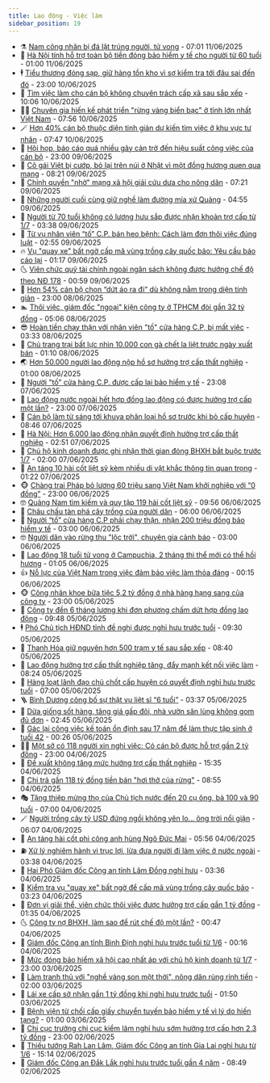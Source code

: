 ```yaml
---
title: Lao động - Việc làm
sidebar_position: 19
---
```


<!-- dantri-lao-dong-viec-lam:START -->
- ⚗️ [Nam công nhân bị đá lật trúng người, tử vong](https://dantri.com.vn/lao-dong-viec-lam/nam-cong-nhan-bi-da-lat-trung-nguoi-tu-vong-20250611132758895.htm) - 07:01 11/06/2025
- 🙉 [Hà Nội tính hỗ trợ toàn bộ tiền đóng bảo hiểm y tế cho người từ 60 tuổi](https://dantri.com.vn/lao-dong-viec-lam/ha-noi-tinh-ho-tro-toan-bo-tien-dong-bao-hiem-y-te-cho-nguoi-tu-60-tuoi-20250610185013155.htm) - 01:00 11/06/2025
- 🕴 [Tiểu thương đóng sạp, giữ hàng tồn kho vì sợ kiểm tra tới đâu sai đến đó](https://dantri.com.vn/lao-dong-viec-lam/tieu-thuong-dong-sap-giu-hang-ton-kho-vi-so-kiem-tra-toi-dau-sai-den-do-20250610125820644.htm) - 23:00 10/06/2025
- 🧐 [Tìm việc làm cho cán bộ không chuyên trách cấp xã sau sắp xếp](https://dantri.com.vn/lao-dong-viec-lam/tim-viec-lam-cho-can-bo-khong-chuyen-trach-cap-xa-sau-sap-xep-20250610163212240.htm) - 10:06 10/06/2025
- 🧑‍💻 [Chuyên gia hiến kế phát triển &quot;rừng vàng biển bạc&quot; ở tỉnh lớn nhất Việt Nam](https://dantri.com.vn/lao-dong-viec-lam/chuyen-gia-hien-ke-phat-trien-rung-vang-bien-bac-o-tinh-lon-nhat-viet-nam-20250610141312170.htm) - 07:56 10/06/2025
- 🪄 [Hơn 40% cán bộ thuộc diện tinh giản dự kiến tìm việc ở khu vực tư nhân](https://dantri.com.vn/lao-dong-viec-lam/hon-40-can-bo-thuoc-dien-tinh-gian-du-kien-tim-viec-o-khu-vuc-tu-nhan-20250610141626241.htm) - 07:47 10/06/2025
- 🦣 [Hội họp, báo cáo quá nhiều gây cản trở đến hiệu suất công việc của cán bộ](https://dantri.com.vn/lao-dong-viec-lam/hoi-hop-bao-cao-qua-nhieu-gay-can-tro-den-hieu-suat-cong-viec-cua-can-bo-20250609105143981.htm) - 23:00 09/06/2025
- 🎡 [Cô gái Việt bị cướp, bỏ lại trên núi ở Nhật vì một đồng hương quen qua mạng](https://dantri.com.vn/lao-dong-viec-lam/co-gai-viet-bi-cuop-bo-lai-tren-nui-o-nhat-vi-mot-dong-huong-quen-qua-mang-20250609115859303.htm) - 08:21 09/06/2025
- 🦍 [Chính quyền &quot;nhờ&quot; mạng xã hội giải cứu dưa cho nông dân](https://dantri.com.vn/lao-dong-viec-lam/chinh-quyen-nho-mang-xa-hoi-giai-cuu-dua-cho-nong-dan-20250609122720385.htm) - 07:21 09/06/2025
- 🫶 [Những người cuối cùng giữ nghề làm đường mía xứ Quảng](https://dantri.com.vn/lao-dong-viec-lam/nhung-nguoi-cuoi-cung-giu-nghe-lam-duong-mia-xu-quang-20250608162528476.htm) - 04:55 09/06/2025
- 🥸 [Người từ 70 tuổi không có lương hưu sắp được nhận khoản trợ cấp từ 1/7](https://dantri.com.vn/lao-dong-viec-lam/nguoi-tu-70-tuoi-khong-co-luong-huu-sap-duoc-nhan-khoan-tro-cap-tu-17-20250609101427008.htm) - 03:38 09/06/2025
- 🎡 [Từ vụ nhân viên “tố” C.P. bán heo bệnh: Cách làm đơn thôi việc đúng luật](https://dantri.com.vn/lao-dong-viec-lam/tu-vu-nhan-vien-to-cp-ban-heo-benh-cach-lam-don-thoi-viec-dung-luat-20250609092133459.htm) - 02:55 09/06/2025
- 🔥 [Vụ &quot;quay xe&quot; bất ngờ cấp mã vùng trồng cây quốc bảo: Yêu cầu báo cáo lại](https://dantri.com.vn/lao-dong-viec-lam/vu-quay-xe-bat-ngo-cap-ma-vung-trong-cay-quoc-bao-yeu-cau-bao-cao-lai-20250609071907009.htm) - 01:17 09/06/2025
- 🌜 [Viên chức quỹ tài chính ngoài ngân sách không được hưởng chế độ theo NĐ 178](https://dantri.com.vn/lao-dong-viec-lam/vien-chuc-quy-tai-chinh-ngoai-ngan-sach-khong-duoc-huong-che-do-theo-nd-178-20250608200212660.htm) - 00:59 09/06/2025
- 🤭 [Hơn 54% cán bộ chọn “dứt áo ra đi” dù không nằm trong diện tinh giản](https://dantri.com.vn/lao-dong-viec-lam/hon-54-can-bo-chon-dut-ao-ra-di-du-khong-nam-trong-dien-tinh-gian-20250608192106117.htm) - 23:00 08/06/2025
- 🏊 [Thôi việc, giám đốc &quot;ngoại&quot; kiện công ty ở TPHCM đòi gần 32 tỷ đồng](https://dantri.com.vn/lao-dong-viec-lam/thoi-viec-giam-doc-ngoai-kien-cong-ty-o-tphcm-doi-gan-32-ty-dong-20250608113240907.htm) - 05:06 08/06/2025
- 😎 [Hoàn tiền chạy thận với nhân viên &quot;tố&quot; cửa hàng C.P, bị mất việc](https://dantri.com.vn/lao-dong-viec-lam/hoan-tien-chay-than-voi-nhan-vien-to-cua-hang-cp-bi-mat-viec-20250607200857790.htm) - 03:33 08/06/2025
- 🤖 [Chủ trang trại bất lực nhìn 10.000 con gà chết la liệt trước ngày xuất bán](https://dantri.com.vn/lao-dong-viec-lam/chu-trang-trai-bat-luc-nhin-10000-con-ga-chet-la-liet-truoc-ngay-xuat-ban-20250607235629111.htm) - 01:10 08/06/2025
- 🌏 [Hơn 50.000 người lao động nộp hồ sơ hưởng trợ cấp thất nghiệp](https://dantri.com.vn/lao-dong-viec-lam/hon-50000-nguoi-lao-dong-nop-ho-so-huong-tro-cap-that-nghiep-20250604163944891.htm) - 01:00 08/06/2025
- 🦏 [Người &quot;tố&quot; cửa hàng C.P. được cấp lại bảo hiểm y tế](https://dantri.com.vn/lao-dong-viec-lam/nguoi-to-cua-hang-cp-duoc-cap-lai-bao-hiem-y-te-20250607220958007.htm) - 23:08 07/06/2025
- 🤔 [Lao động nước ngoài hết hợp đồng lao động có được hưởng trợ cấp một lần?](https://dantri.com.vn/lao-dong-viec-lam/lao-dong-nuoc-ngoai-het-hop-dong-lao-dong-co-duoc-huong-tro-cap-mot-lan-20250602132024630.htm) - 23:00 07/06/2025
- 🌮 [Cán bộ làm từ sáng tới khuya phân loại hồ sơ trước khi bỏ cấp huyện](https://dantri.com.vn/lao-dong-viec-lam/can-bo-lam-tu-sang-toi-khuya-phan-loai-ho-so-truoc-khi-bo-cap-huyen-20250607141742792.htm) - 08:46 07/06/2025
- 💪 [Hà Nội: Hơn 6.000 lao động nhận quyết định hưởng trợ cấp thất nghiệp](https://dantri.com.vn/lao-dong-viec-lam/ha-noi-hon-6000-lao-dong-nhan-quyet-dinh-huong-tro-cap-that-nghiep-20250607094206961.htm) - 02:51 07/06/2025
- 💪 [Chủ hộ kinh doanh được ghi nhận thời gian đóng BHXH bắt buộc trước 1/7](https://dantri.com.vn/lao-dong-viec-lam/chu-ho-kinh-doanh-duoc-ghi-nhan-thoi-gian-dong-bhxh-bat-buoc-truoc-17-20250607074428196.htm) - 02:00 07/06/2025
- 🦒 [An táng 10 hài cốt liệt sỹ kèm nhiều di vật khắc thông tin quan trọng](https://dantri.com.vn/lao-dong-viec-lam/an-tang-10-hai-cot-liet-sy-kem-nhieu-di-vat-khac-thong-tin-quan-trong-20250606163709266.htm) - 01:22 07/06/2025
- 🐵 [Chàng trai Pháp bỏ lương 60 triệu sang Việt Nam khởi nghiệp với “0 đồng”](https://dantri.com.vn/lao-dong-viec-lam/chang-trai-phap-bo-luong-60-trieu-sang-viet-nam-khoi-nghiep-voi-0-dong-20250604091135141.htm) - 23:00 06/06/2025
- 🤓 [Quảng Nam tìm kiếm và quy tập 119 hài cốt liệt sỹ](https://dantri.com.vn/lao-dong-viec-lam/quang-nam-tim-kiem-va-quy-tap-119-hai-cot-liet-sy-20250606145927635.htm) - 09:56 06/06/2025
- 🧐 [Châu chấu tàn phá cây trồng của người dân](https://dantri.com.vn/lao-dong-viec-lam/chau-chau-tan-pha-cay-trong-cua-nguoi-dan-20250605173616108.htm) - 06:00 06/06/2025
- 💪 [Người “tố” cửa hàng C.P phải chạy thận, nhận 200 triệu đồng bảo hiểm y tế](https://dantri.com.vn/lao-dong-viec-lam/nguoi-to-cua-hang-cp-phai-chay-than-nhan-200-trieu-dong-bao-hiem-y-te-20250606093712092.htm) - 03:00 06/06/2025
- 🤓 [Người dân vào rừng thu &quot;lộc trời&quot;, chuyên gia cảnh báo](https://dantri.com.vn/lao-dong-viec-lam/nguoi-dan-vao-rung-thu-loc-troi-chuyen-gia-canh-bao-20250605180250137.htm) - 03:00 06/06/2025
- 💯 [Lao động 18 tuổi tử vong ở Campuchia, 2 tháng thi thể mới có thể hồi hương](https://dantri.com.vn/lao-dong-viec-lam/lao-dong-18-tuoi-tu-vong-o-campuchia-2-thang-thi-the-moi-co-the-hoi-huong-20250605165251775.htm) - 01:05 06/06/2025
- 👍 [Nỗ lực của Việt Nam trong việc đảm bảo việc làm thỏa đáng](https://dantri.com.vn/lao-dong-viec-lam/no-luc-cua-viet-nam-trong-viec-dam-bao-viec-lam-thoa-dang-20250605205958780.htm) - 00:15 06/06/2025
- 🐵 [Công nhân khoe bữa tiệc 5,2 tỷ đồng ở nhà hàng hạng sang của công ty](https://dantri.com.vn/lao-dong-viec-lam/cong-nhan-khoe-bua-tiec-52-ty-dong-o-nha-hang-hang-sang-cua-cong-ty-20250605165640882.htm) - 23:00 05/06/2025
- 💂 [Công ty đền 6 tháng lương khi đơn phương chấm dứt hợp đồng lao động](https://dantri.com.vn/lao-dong-viec-lam/cong-ty-den-6-thang-luong-khi-don-phuong-cham-dut-hop-dong-lao-dong-20250605150910183.htm) - 09:48 05/06/2025
- 🕴 [Phó Chủ tịch HĐND tỉnh đề nghị được nghỉ hưu trước tuổi](https://dantri.com.vn/lao-dong-viec-lam/pho-chu-tich-hdnd-tinh-de-nghi-duoc-nghi-huu-truoc-tuoi-20250605161831834.htm) - 09:30 05/06/2025
- 👀 [Thanh Hóa giữ nguyên hơn 500 trạm y tế sau sắp xếp](https://dantri.com.vn/lao-dong-viec-lam/thanh-hoa-giu-nguyen-hon-500-tram-y-te-sau-sap-xep-20250605115722341.htm) - 08:40 05/06/2025
- 🦄 [Lao động hưởng trợ cấp thất nghiệp tăng, đẩy mạnh kết nối việc làm](https://dantri.com.vn/lao-dong-viec-lam/lao-dong-huong-tro-cap-that-nghiep-tang-day-manh-ket-noi-viec-lam-20250604195706920.htm) - 08:24 05/06/2025
- 🔭 [Hàng loạt lãnh đạo chủ chốt cấp huyện có quyết định nghỉ hưu trước tuổi](https://dantri.com.vn/lao-dong-viec-lam/hang-loat-lanh-dao-chu-chot-cap-huyen-co-quyet-dinh-nghi-huu-truoc-tuoi-20250605100431023.htm) - 07:00 05/06/2025
- 🪜 [Bình Dương công bố sự thật vụ liệt sĩ “6 tuổi”](https://dantri.com.vn/lao-dong-viec-lam/binh-duong-cong-bo-su-that-vu-liet-si-6-tuoi-20250605103321020.htm) - 03:37 05/06/2025
- 🌊 [Dừa giống sốt hàng, tăng giá gấp đôi, nhà vườn săn lùng không gom đủ đơn](https://dantri.com.vn/lao-dong-viec-lam/dua-giong-sot-hang-tang-gia-gap-doi-nha-vuon-san-lung-khong-gom-du-don-20250604100934197.htm) - 02:45 05/06/2025
- 💯 [Gác lại công việc kế toán ổn định sau 17 năm để làm thực tập sinh ở tuổi 42](https://dantri.com.vn/lao-dong-viec-lam/gac-lai-cong-viec-ke-toan-on-dinh-sau-17-nam-de-lam-thuc-tap-sinh-o-tuoi-42-20250604104710911.htm) - 00:26 05/06/2025
- 👨‍🏫 [Một sở có 118 người xin nghỉ việc: Có cán bộ được hỗ trợ gần 2 tỷ đồng](https://dantri.com.vn/lao-dong-viec-lam/mot-so-co-118-nguoi-xin-nghi-viec-co-can-bo-duoc-ho-tro-gan-2-ty-dong-20250604145431631.htm) - 23:00 04/06/2025
- 🙉 [Đề xuất không tăng mức hưởng trợ cấp thất nghiệp](https://dantri.com.vn/lao-dong-viec-lam/de-xuat-khong-tang-muc-huong-tro-cap-that-nghiep-20250604175010496.htm) - 15:35 04/06/2025
- 🦄 [Chi trả gần 118 tỷ đồng tiền bán &quot;hơi thở của rừng&quot;](https://dantri.com.vn/lao-dong-viec-lam/chi-tra-gan-118-ty-dong-tien-ban-hoi-tho-cua-rung-20250604141542742.htm) - 08:55 04/06/2025
- 🎭 [Tặng thiệp mừng thọ của Chủ tịch nước đến 20 cụ ông, bà 100 và 90 tuổi](https://dantri.com.vn/lao-dong-viec-lam/tang-thiep-mung-tho-cua-chu-tich-nuoc-den-20-cu-ong-ba-100-va-90-tuoi-20250604134242877.htm) - 07:00 04/06/2025
- 🪄 [Người trồng cây tỷ USD đứng ngồi không yên lo... ông trời nổi giận](https://dantri.com.vn/lao-dong-viec-lam/nguoi-trong-cay-ty-usd-dung-ngoi-khong-yen-lo-ong-troi-noi-gian-20250603151701554.htm) - 06:07 04/06/2025
- 🌁 [An táng hài cốt phi công anh hùng Ngô Đức Mai](https://dantri.com.vn/lao-dong-viec-lam/an-tang-hai-cot-phi-cong-anh-hung-ngo-duc-mai-20250604115929758.htm) - 05:56 04/06/2025
- ⛽️ [Xử lý nghiêm hành vi trục lợi, lừa đưa người đi làm việc ở nước ngoài](https://dantri.com.vn/lao-dong-viec-lam/xu-ly-nghiem-hanh-vi-truc-loi-lua-dua-nguoi-di-lam-viec-o-nuoc-ngoai-20250604091339425.htm) - 03:38 04/06/2025
- 🤩 [Hai Phó Giám đốc Công an tỉnh Lâm Đồng nghỉ hưu](https://dantri.com.vn/lao-dong-viec-lam/hai-pho-giam-doc-cong-an-tinh-lam-dong-nghi-huu-20250604091836493.htm) - 03:36 04/06/2025
- 🌝 [Kiểm tra vụ &quot;quay xe&quot; bất ngờ để cấp mã vùng trồng cây quốc bảo](https://dantri.com.vn/lao-dong-viec-lam/kiem-tra-vu-quay-xe-bat-ngo-de-cap-ma-vung-trong-cay-quoc-bao-20250604071557394.htm) - 03:23 04/06/2025
- 🤗 [Đơn vị giải thể, viên chức thôi việc được hưởng trợ cấp gần 1 tỷ đồng](https://dantri.com.vn/lao-dong-viec-lam/don-vi-giai-the-vien-chuc-thoi-viec-duoc-huong-tro-cap-gan-1-ty-dong-20250603155424837.htm) - 01:35 04/06/2025
- 🌜 [Công ty nợ BHXH, làm sao để rút chế độ một lần?](https://dantri.com.vn/lao-dong-viec-lam/cong-ty-no-bhxh-lam-sao-de-rut-che-do-mot-lan-20250602153308303.htm) - 00:47 04/06/2025
- 👀 [Giám đốc Công an tỉnh Bình Định nghỉ hưu trước tuổi từ 1/6](https://dantri.com.vn/lao-dong-viec-lam/giam-doc-cong-an-tinh-binh-dinh-nghi-huu-truoc-tuoi-tu-16-20250603202432962.htm) - 00:16 04/06/2025
- 🫣 [Mức đóng bảo hiểm xã hội cao nhất áp với chủ hộ kinh doanh từ 1/7](https://dantri.com.vn/lao-dong-viec-lam/muc-dong-bao-hiem-xa-hoi-cao-nhat-ap-voi-chu-ho-kinh-doanh-tu-17-20250603151815540.htm) - 23:00 03/06/2025
- 🧠 [Làm tranh thủ với &quot;nghề vàng son một thời&quot;, nông dân rủng rỉnh tiền](https://dantri.com.vn/lao-dong-viec-lam/lam-tranh-thu-voi-nghe-vang-son-mot-thoi-nong-dan-rung-rinh-tien-20250602153234653.htm) - 02:00 03/06/2025
- 🎊 [Lái xe cấp sở nhận gần 1 tỷ đồng khi nghỉ hưu trước tuổi](https://dantri.com.vn/lao-dong-viec-lam/lai-xe-cap-so-nhan-gan-1-ty-dong-khi-nghi-huu-truoc-tuoi-20250603081539918.htm) - 01:50 03/06/2025
- 🧰 [Bệnh viện từ chối cấp giấy chuyển tuyến bảo hiểm y tế vì lý do hiến tạng?](https://dantri.com.vn/lao-dong-viec-lam/benh-vien-tu-choi-cap-giay-chuyen-tuyen-bao-hiem-y-te-vi-ly-do-hien-tang-20250602115459783.htm) - 01:00 03/06/2025
- 🐘 [Chi cục trưởng chi cục kiểm lâm nghỉ hưu sớm hưởng trợ cấp hơn 2,3 tỷ đồng](https://dantri.com.vn/lao-dong-viec-lam/chi-cuc-truong-chi-cuc-kiem-lam-nghi-huu-som-huong-tro-cap-hon-23-ty-dong-20250602122412043.htm) - 23:00 02/06/2025
- 🥳 [Thiếu tướng Rah Lan Lâm, Giám đốc Công an tỉnh Gia Lai nghỉ hưu từ 1/6](https://dantri.com.vn/lao-dong-viec-lam/thieu-tuong-rah-lan-lam-giam-doc-cong-an-tinh-gia-lai-nghi-huu-tu-16-20250602211757888.htm) - 15:14 02/06/2025
- 🐎 [Giám đốc Công an Đắk Lắk nghỉ hưu trước tuổi gần 4 năm](https://dantri.com.vn/lao-dong-viec-lam/giam-doc-cong-an-dak-lak-nghi-huu-truoc-tuoi-gan-4-nam-20250602143847810.htm) - 08:49 02/06/2025<!-- dantri-lao-dong-viec-lam:END -->
